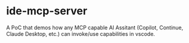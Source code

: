 # ide-mcp-server

A PoC that demos how any MCP capable AI Assitant (Copilot, Continue, Claude Desktop, etc.) can invoke/use capabilities in vscode.
